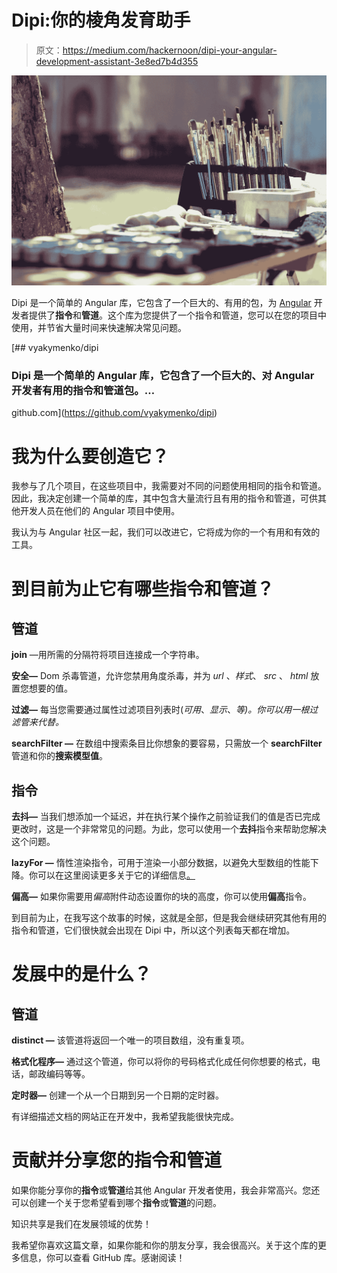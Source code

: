 # Dipi:你的棱角发育助手

> 原文：<https://medium.com/hackernoon/dipi-your-angular-development-assistant-3e8ed7b4d355>

![](img/34ac77b3e1d47fb95dbae3e877e1f3b8.png)

Dipi 是一个简单的 Angular 库，它包含了一个巨大的、有用的包，为 [Angular](https://hackernoon.com/tagged/angular) 开发者提供了**指令**和**管道**。这个库为您提供了一个指令和管道，您可以在您的项目中使用，并节省大量时间来快速解决常见问题。

[](https://github.com/vyakymenko/dipi) [## vyakymenko/dipi

### Dipi 是一个简单的 Angular 库，它包含了一个巨大的、对 Angular 开发者有用的指令和管道包。…

github.com](https://github.com/vyakymenko/dipi) 

# 我为什么要创造它？

我参与了几个项目，在这些项目中，我需要对不同的问题使用相同的指令和管道。因此，我决定创建一个简单的库，其中包含大量流行且有用的指令和管道，可供其他开发人员在他们的 Angular 项目中使用。

我认为与 Angular 社区一起，我们可以改进它，它将成为你的一个有用和有效的工具。

# 到目前为止它有哪些指令和管道？

## 管道

**join** —用所需的分隔符将项目连接成一个字符串。

**安全—** Dom 杀毒管道，允许您禁用角度杀毒，并为 *url* 、*样式*、 *src* 、 *html* 放置您想要的值。

**过滤—** 每当您需要通过属性过滤项目列表时(*可用*、*显示*、*等)。你可以用一根过滤管来代替。*

**searchFilter —** 在数组中搜索条目比你想象的要容易，只需放一个 **searchFilter** 管道和你的**搜索模型值**。

## 指令

**去抖—** 当我们想添加一个延迟，并在执行某个操作之前验证我们的值是否已完成更改时，这是一个非常常见的问题。为此，您可以使用一个**去抖**指令来帮助您解决这个问题。

**lazyFor —** 惰性渲染指令，可用于渲染一小部分数据，以避免大型数组的性能下降。你可以在这里阅读更多关于它的详细信息[。](/@vyakymenko/increasing-rendering-performance-in-angular-with-lazy-render-ngfor-ae8c5d16e194)

**偏高—** 如果你需要用*偏高*附件动态设置你的块的高度，你可以使用**偏高**指令。

到目前为止，在我写这个故事的时候，这就是全部，但是我会继续研究其他有用的指令和管道，它们很快就会出现在 Dipi 中，所以这个列表每天都在增加。

# 发展中的是什么？

## 管道

**distinct —** 该管道将返回一个唯一的项目数组，没有重复项。

**格式化程序—** 通过这个管道，你可以将你的号码格式化成任何你想要的格式，电话，邮政编码等等。

**定时器—** 创建一个从一个日期到另一个日期的定时器。

有详细描述文档的网站正在开发中，我希望我能很快完成。

# 贡献并分享您的指令和管道

如果你能分享你的**指令**或**管道**给其他 Angular 开发者使用，我会非常高兴。您还可以创建一个关于您希望看到哪个**指令**或**管道**的问题。

知识共享是我们在发展领域的优势！

我希望你喜欢这篇文章，如果你能和你的朋友分享，我会很高兴。关于这个库的更多信息，你可以查看 GitHub 库。感谢阅读！